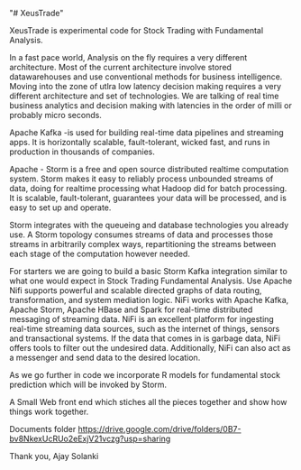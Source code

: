 "# XeusTrade" 

XeusTrade is experimental code for Stock Trading with Fundamental Analysis.

In a fast pace world, Analysis on the fly requires a very different architecture. Most of the current architecture involve stored datawarehouses and use conventional methods for business intelligence. 
Moving into the zone of utlra low latency decision making requires a very different architecture and set of technologies. We are talking of real time business analytics and decision making with latencies in the order of milli or probably micro seconds.

Apache Kafka -is used for building real-time data pipelines and streaming apps. It is horizontally scalable, fault-tolerant, wicked fast, and runs in production in thousands of companies.

Apache - Storm is a free and open source distributed realtime computation system. Storm makes it easy to reliably process unbounded streams of data, doing for realtime processing what Hadoop did for batch processing. 
It is scalable, fault-tolerant, guarantees your data will be processed, and is easy to set up and operate.

Storm integrates with the queueing and database technologies you already use. A Storm topology consumes streams of data and processes those streams in arbitrarily complex ways, repartitioning the streams between each stage of the computation however needed. 

For starters we are going to build a basic Storm Kafka integration similar to what one would expect in Stock Trading Fundamental Analysis. Use Apache Nifi supports powerful and scalable directed graphs of data routing, transformation, and system mediation logic.
NiFi works with Apache Kafka, Apache Storm, Apache HBase and Spark for real-time distributed messaging of streaming data. NiFi is an excellent platform for ingesting real-time streaming data sources, such as the internet of things, sensors and transactional systems. If the data that comes in is garbage data, NiFi offers tools to filter out the undesired data. Additionally, NiFi can also act as a messenger and send data to the desired location.

As we go further in code we incorporate R models for fundamental stock prediction which will be invoked by Storm.

A Small Web front end which stiches all the pieces together and show how things work together.


Documents folder https://drive.google.com/drive/folders/0B7-bv8NkexUcRUo2eExjV21vczg?usp=sharing

Thank you,
Ajay Solanki